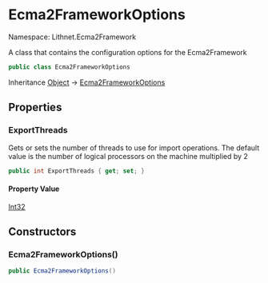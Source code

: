 # Ecma2FrameworkOptions

Namespace: Lithnet.Ecma2Framework

A class that contains the configuration options for the Ecma2Framework

```csharp
public class Ecma2FrameworkOptions
```

Inheritance [Object](https://docs.microsoft.com/en-us/dotnet/api/system.object) → [Ecma2FrameworkOptions](./lithnet.ecma2framework.ecma2frameworkoptions.md)

## Properties

### **ExportThreads**

Gets or sets the number of threads to use for import operations. The default value is the number of logical processors on the machine multiplied by 2

```csharp
public int ExportThreads { get; set; }
```

#### Property Value

[Int32](https://docs.microsoft.com/en-us/dotnet/api/system.int32)<br>

## Constructors

### **Ecma2FrameworkOptions()**

```csharp
public Ecma2FrameworkOptions()
```
